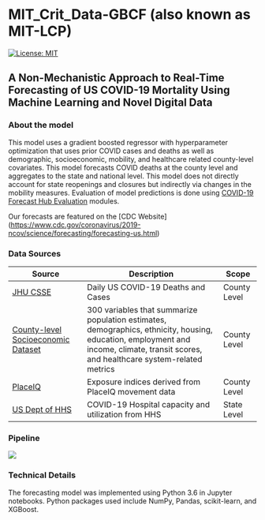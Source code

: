 # MIT_Crit_Data-GBCF (also known as MIT-LCP)
[![License: MIT](https://img.shields.io/badge/License-MIT-yellow.svg)](https://opensource.org/licenses/MIT)
## A Non-Mechanistic Approach to Real-Time Forecasting of US COVID-19 Mortality Using Machine Learning and Novel Digital Data


### About the model
This model uses a gradient boosted regressor with hyperparameter optimization that uses prior COVID cases and deaths as well as demographic, socioeconomic, mobility, and healthcare related county-level covariates. This model forecasts COVID deaths at the county level and aggregates to the state and national level. This model does not directly account for state reopenings and closures but indirectly via changes in the mobility measures. Evaluation of model predictions is done using 
[COVID-19 Forecast Hub Evaluation](https://github.com/youyanggu/covid19-forecast-hub-evaluation)  modules.

Our forecasts are featured on the [CDC Website] (https://www.cdc.gov/coronavirus/2019-ncov/science/forecasting/forecasting-us.html)

### Data Sources
| Source      | Description | Scope |
| ----------- | ----------- | ----- |
|[JHU CSSE](https://github.com/CSSEGISandData/COVID-19)|Daily US COVID-19 Deaths and Cases|County Level|
|[County-level Socioeconomic Dataset](https://github.com/JieYingWu/COVID-19_US_County-level_Summaries)|300 variables that summarize population estimates, demographics, ethnicity, housing, education, employment and income, climate, transit scores, and healthcare system-related metrics|County Level|
|[PlaceIQ](https://github.com/COVIDExposureIndices/COVIDExposureIndices)|Exposure indices derived from PlaceIQ movement data|County Level|
|[US Dept of HHS](https://protect-public.hhs.gov/pages/hospital-utilization)|COVID-19 Hospital capacity and utilization from HHS|State Level|

### Pipeline
![](https://cdn.discordapp.com/attachments/889317786059427894/896502334480326707/pipeline.JPG)

### Technical Details
The forecasting model was implemented using Python 3.6 in Jupyter notebooks. Python packages used include NumPy, Pandas, scikit-learn, and XGBoost.
 
